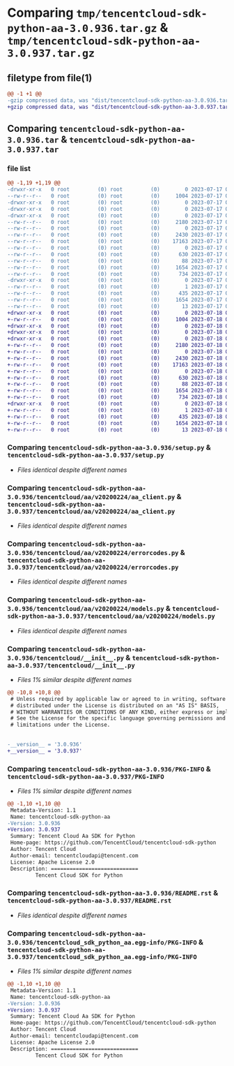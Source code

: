 # Comparing `tmp/tencentcloud-sdk-python-aa-3.0.936.tar.gz` & `tmp/tencentcloud-sdk-python-aa-3.0.937.tar.gz`

## filetype from file(1)

```diff
@@ -1 +1 @@
-gzip compressed data, was "dist/tencentcloud-sdk-python-aa-3.0.936.tar", last modified: Mon Jul 17 00:14:35 2023, max compression
+gzip compressed data, was "dist/tencentcloud-sdk-python-aa-3.0.937.tar", last modified: Tue Jul 18 00:15:30 2023, max compression
```

## Comparing `tencentcloud-sdk-python-aa-3.0.936.tar` & `tencentcloud-sdk-python-aa-3.0.937.tar`

### file list

```diff
@@ -1,19 +1,19 @@
-drwxr-xr-x   0 root         (0) root         (0)        0 2023-07-17 00:14:35.000000 tencentcloud-sdk-python-aa-3.0.936/
--rw-r--r--   0 root         (0) root         (0)     1004 2023-07-17 00:14:35.000000 tencentcloud-sdk-python-aa-3.0.936/setup.py
-drwxr-xr-x   0 root         (0) root         (0)        0 2023-07-17 00:14:35.000000 tencentcloud-sdk-python-aa-3.0.936/tencentcloud/
-drwxr-xr-x   0 root         (0) root         (0)        0 2023-07-17 00:14:35.000000 tencentcloud-sdk-python-aa-3.0.936/tencentcloud/aa/
-drwxr-xr-x   0 root         (0) root         (0)        0 2023-07-17 00:14:35.000000 tencentcloud-sdk-python-aa-3.0.936/tencentcloud/aa/v20200224/
--rw-r--r--   0 root         (0) root         (0)     2180 2023-07-17 00:14:35.000000 tencentcloud-sdk-python-aa-3.0.936/tencentcloud/aa/v20200224/aa_client.py
--rw-r--r--   0 root         (0) root         (0)        0 2023-07-17 00:14:35.000000 tencentcloud-sdk-python-aa-3.0.936/tencentcloud/aa/v20200224/__init__.py
--rw-r--r--   0 root         (0) root         (0)     2430 2023-07-17 00:14:35.000000 tencentcloud-sdk-python-aa-3.0.936/tencentcloud/aa/v20200224/errorcodes.py
--rw-r--r--   0 root         (0) root         (0)    17163 2023-07-17 00:14:35.000000 tencentcloud-sdk-python-aa-3.0.936/tencentcloud/aa/v20200224/models.py
--rw-r--r--   0 root         (0) root         (0)        0 2023-07-17 00:14:35.000000 tencentcloud-sdk-python-aa-3.0.936/tencentcloud/aa/__init__.py
--rw-r--r--   0 root         (0) root         (0)      630 2023-07-17 00:14:35.000000 tencentcloud-sdk-python-aa-3.0.936/tencentcloud/__init__.py
--rw-r--r--   0 root         (0) root         (0)       88 2023-07-17 00:14:35.000000 tencentcloud-sdk-python-aa-3.0.936/setup.cfg
--rw-r--r--   0 root         (0) root         (0)     1654 2023-07-17 00:14:35.000000 tencentcloud-sdk-python-aa-3.0.936/PKG-INFO
--rw-r--r--   0 root         (0) root         (0)      734 2023-07-17 00:14:35.000000 tencentcloud-sdk-python-aa-3.0.936/README.rst
-drwxr-xr-x   0 root         (0) root         (0)        0 2023-07-17 00:14:35.000000 tencentcloud-sdk-python-aa-3.0.936/tencentcloud_sdk_python_aa.egg-info/
--rw-r--r--   0 root         (0) root         (0)        1 2023-07-17 00:14:35.000000 tencentcloud-sdk-python-aa-3.0.936/tencentcloud_sdk_python_aa.egg-info/dependency_links.txt
--rw-r--r--   0 root         (0) root         (0)      435 2023-07-17 00:14:35.000000 tencentcloud-sdk-python-aa-3.0.936/tencentcloud_sdk_python_aa.egg-info/SOURCES.txt
--rw-r--r--   0 root         (0) root         (0)     1654 2023-07-17 00:14:35.000000 tencentcloud-sdk-python-aa-3.0.936/tencentcloud_sdk_python_aa.egg-info/PKG-INFO
--rw-r--r--   0 root         (0) root         (0)       13 2023-07-17 00:14:35.000000 tencentcloud-sdk-python-aa-3.0.936/tencentcloud_sdk_python_aa.egg-info/top_level.txt
+drwxr-xr-x   0 root         (0) root         (0)        0 2023-07-18 00:15:30.000000 tencentcloud-sdk-python-aa-3.0.937/
+-rw-r--r--   0 root         (0) root         (0)     1004 2023-07-18 00:15:30.000000 tencentcloud-sdk-python-aa-3.0.937/setup.py
+drwxr-xr-x   0 root         (0) root         (0)        0 2023-07-18 00:15:30.000000 tencentcloud-sdk-python-aa-3.0.937/tencentcloud/
+drwxr-xr-x   0 root         (0) root         (0)        0 2023-07-18 00:15:30.000000 tencentcloud-sdk-python-aa-3.0.937/tencentcloud/aa/
+drwxr-xr-x   0 root         (0) root         (0)        0 2023-07-18 00:15:30.000000 tencentcloud-sdk-python-aa-3.0.937/tencentcloud/aa/v20200224/
+-rw-r--r--   0 root         (0) root         (0)     2180 2023-07-18 00:15:30.000000 tencentcloud-sdk-python-aa-3.0.937/tencentcloud/aa/v20200224/aa_client.py
+-rw-r--r--   0 root         (0) root         (0)        0 2023-07-18 00:15:30.000000 tencentcloud-sdk-python-aa-3.0.937/tencentcloud/aa/v20200224/__init__.py
+-rw-r--r--   0 root         (0) root         (0)     2430 2023-07-18 00:15:30.000000 tencentcloud-sdk-python-aa-3.0.937/tencentcloud/aa/v20200224/errorcodes.py
+-rw-r--r--   0 root         (0) root         (0)    17163 2023-07-18 00:15:30.000000 tencentcloud-sdk-python-aa-3.0.937/tencentcloud/aa/v20200224/models.py
+-rw-r--r--   0 root         (0) root         (0)        0 2023-07-18 00:15:30.000000 tencentcloud-sdk-python-aa-3.0.937/tencentcloud/aa/__init__.py
+-rw-r--r--   0 root         (0) root         (0)      630 2023-07-18 00:15:30.000000 tencentcloud-sdk-python-aa-3.0.937/tencentcloud/__init__.py
+-rw-r--r--   0 root         (0) root         (0)       88 2023-07-18 00:15:30.000000 tencentcloud-sdk-python-aa-3.0.937/setup.cfg
+-rw-r--r--   0 root         (0) root         (0)     1654 2023-07-18 00:15:30.000000 tencentcloud-sdk-python-aa-3.0.937/PKG-INFO
+-rw-r--r--   0 root         (0) root         (0)      734 2023-07-18 00:15:30.000000 tencentcloud-sdk-python-aa-3.0.937/README.rst
+drwxr-xr-x   0 root         (0) root         (0)        0 2023-07-18 00:15:30.000000 tencentcloud-sdk-python-aa-3.0.937/tencentcloud_sdk_python_aa.egg-info/
+-rw-r--r--   0 root         (0) root         (0)        1 2023-07-18 00:15:30.000000 tencentcloud-sdk-python-aa-3.0.937/tencentcloud_sdk_python_aa.egg-info/dependency_links.txt
+-rw-r--r--   0 root         (0) root         (0)      435 2023-07-18 00:15:30.000000 tencentcloud-sdk-python-aa-3.0.937/tencentcloud_sdk_python_aa.egg-info/SOURCES.txt
+-rw-r--r--   0 root         (0) root         (0)     1654 2023-07-18 00:15:30.000000 tencentcloud-sdk-python-aa-3.0.937/tencentcloud_sdk_python_aa.egg-info/PKG-INFO
+-rw-r--r--   0 root         (0) root         (0)       13 2023-07-18 00:15:30.000000 tencentcloud-sdk-python-aa-3.0.937/tencentcloud_sdk_python_aa.egg-info/top_level.txt
```

### Comparing `tencentcloud-sdk-python-aa-3.0.936/setup.py` & `tencentcloud-sdk-python-aa-3.0.937/setup.py`

 * *Files identical despite different names*

### Comparing `tencentcloud-sdk-python-aa-3.0.936/tencentcloud/aa/v20200224/aa_client.py` & `tencentcloud-sdk-python-aa-3.0.937/tencentcloud/aa/v20200224/aa_client.py`

 * *Files identical despite different names*

### Comparing `tencentcloud-sdk-python-aa-3.0.936/tencentcloud/aa/v20200224/errorcodes.py` & `tencentcloud-sdk-python-aa-3.0.937/tencentcloud/aa/v20200224/errorcodes.py`

 * *Files identical despite different names*

### Comparing `tencentcloud-sdk-python-aa-3.0.936/tencentcloud/aa/v20200224/models.py` & `tencentcloud-sdk-python-aa-3.0.937/tencentcloud/aa/v20200224/models.py`

 * *Files identical despite different names*

### Comparing `tencentcloud-sdk-python-aa-3.0.936/tencentcloud/__init__.py` & `tencentcloud-sdk-python-aa-3.0.937/tencentcloud/__init__.py`

 * *Files 1% similar despite different names*

```diff
@@ -10,8 +10,8 @@
 # Unless required by applicable law or agreed to in writing, software
 # distributed under the License is distributed on an "AS IS" BASIS,
 # WITHOUT WARRANTIES OR CONDITIONS OF ANY KIND, either express or implied.
 # See the License for the specific language governing permissions and
 # limitations under the License.
 
 
-__version__ = '3.0.936'
+__version__ = '3.0.937'
```

### Comparing `tencentcloud-sdk-python-aa-3.0.936/PKG-INFO` & `tencentcloud-sdk-python-aa-3.0.937/PKG-INFO`

 * *Files 1% similar despite different names*

```diff
@@ -1,10 +1,10 @@
 Metadata-Version: 1.1
 Name: tencentcloud-sdk-python-aa
-Version: 3.0.936
+Version: 3.0.937
 Summary: Tencent Cloud Aa SDK for Python
 Home-page: https://github.com/TencentCloud/tencentcloud-sdk-python
 Author: Tencent Cloud
 Author-email: tencentcloudapi@tencent.com
 License: Apache License 2.0
 Description: ============================
         Tencent Cloud SDK for Python
```

### Comparing `tencentcloud-sdk-python-aa-3.0.936/README.rst` & `tencentcloud-sdk-python-aa-3.0.937/README.rst`

 * *Files identical despite different names*

### Comparing `tencentcloud-sdk-python-aa-3.0.936/tencentcloud_sdk_python_aa.egg-info/PKG-INFO` & `tencentcloud-sdk-python-aa-3.0.937/tencentcloud_sdk_python_aa.egg-info/PKG-INFO`

 * *Files 1% similar despite different names*

```diff
@@ -1,10 +1,10 @@
 Metadata-Version: 1.1
 Name: tencentcloud-sdk-python-aa
-Version: 3.0.936
+Version: 3.0.937
 Summary: Tencent Cloud Aa SDK for Python
 Home-page: https://github.com/TencentCloud/tencentcloud-sdk-python
 Author: Tencent Cloud
 Author-email: tencentcloudapi@tencent.com
 License: Apache License 2.0
 Description: ============================
         Tencent Cloud SDK for Python
```

